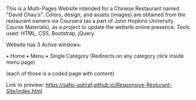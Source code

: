 This is a Multi-Pages Website intended for a Chinese Restaurant named "David Chau's".
 Colors, design, and assets (images) are obtained from the restaurant owners via Coursera (as a part of John Hopkins University Course Materials), as a project to update the website online presence. Tools used: HTML, CSS, Bootstrap, jQuery. 
 
Website has 3 Active windows:

•	Home 
•	Menu 
•	Single Category (Redirects on any category click inside menu page)

(each of those is a coded page with content) 

Link to preview:  https://safei-ashraf.github.io/Responsive-Resturant-Site/index.html
